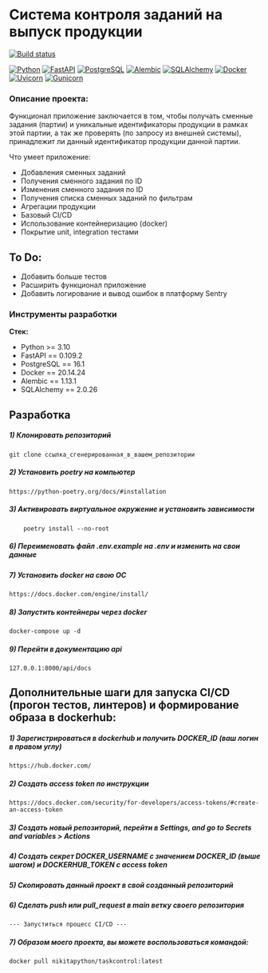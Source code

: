 # Cистема контроля заданий на выпуск продукции

[![Build status](https://github.com/Shnikita2023/taskcontrol/actions/workflows/deployment.yml/badge.svg?branch=main)](https://github.com/Shnikita2023/taskcontrol/actions/workflows/deployment.yml)


[![Python](https://img.shields.io/badge/-Python-464646?style=flat-square&logo=Python)](https://www.python.org/)
[![FastAPI](https://img.shields.io/badge/-FastAPI-464646?style=flat-square&logo=fastapi)](https://fastapi.tiangolo.com/)
[![PostgreSQL](https://img.shields.io/badge/-PostgreSQL-464646?style=flat-square&logo=PostgreSQL)](https://www.postgresql.org/)
[![Alembic](https://img.shields.io/badge/-Alembic-464646?style=flat-square&logo=Alembic)](https://alembic.sqlalchemy.org/en/latest/)
[![SQLAlchemy](https://img.shields.io/badge/-SQLAlchemy-464646?style=flat-square&logo=SQLAlchemy)](https://www.sqlalchemy.org/)
[![Docker](https://img.shields.io/badge/-Docker-464646?style=flat-square&logo=docker)](https://www.docker.com/)
[![Uvicorn](https://img.shields.io/badge/-Uvicorn-464646?style=flat-square&logo=uvicorn)](https://www.uvicorn.org/)
[![Gunicorn](https://img.shields.io/badge/-Gunicorn-464646?style=flat-square&logo=gunicorn)](https://gunicorn.org/)

### Описание проекта:
Функционал приложение заключается в том, чтобы получать сменные задания (партии) и
уникальные идентификаторы продукции в рамках этой партии,
а так же проверять (по запросу из внешней системы), принадлежит ли данный идентификатор продукции данной партии.

Что умеет приложение:
- Добавления сменных заданий
- Получения сменного задания по ID
- Изменения сменного задания по ID
- Получения списка сменных заданий по фильтрам
- Агрегации продукции
- Базовый CI/CD
- Использование контейнеризацию (docker)
- Покрытие unit, integration тестами

## To Do:
- Добавить больше тестов
- Расширить функционал приложение
- Добавить логирование и вывод ошибок в платформу Sentry

### Инструменты разработки

**Стек:**
- Python >= 3.10
- FastAPI == 0.109.2
- PostgreSQL == 16.1
- Docker == 20.14.24
- Alembic == 1.13.1
- SQLAlchemy == 2.0.26

## Разработка

##### 1) Клонировать репозиторий

    git clone ссылка_сгенерированная_в_вашем_репозитории

##### 2) Установить poetry на компьютер

    https://python-poetry.org/docs/#installation

##### 3) Активировать виртуальное окружение и установить зависимости

        poetry install --no-root

##### 6) Переименовать файл .env.example на .env и изменить на свои данные

##### 7) Установить docker на свою ОС

    https://docs.docker.com/engine/install/

##### 8) Запустить контейнеры через docker

    docker-compose up -d

##### 9) Перейти в документацию api

    127.0.0.1:8000/api/docs


## Дополнительные шаги для запуска CI/CD (прогон тестов, линтеров) и формирование образа в dockerhub:

##### 1) Зарегистрироваться в dockerhub и получить DOCKER_ID (ваш логин в правом углу)

    https://hub.docker.com/

##### 2) Создать access token по инструкции

    https://docs.docker.com/security/for-developers/access-tokens/#create-an-access-token

##### 3) Создать новый репозиторий, перейти в Settings, and go to Secrets and variables > Actions

##### 4) Создать секрет DOCKER_USERNAME с значением DOCKER_ID (выше шагом) и DOCKERHUB_TOKEN с access token

##### 5) Скопировать данный проект в свой созданный репозиторий

##### 6) Сделать push или pull_request в main ветку своего репозитория
    --- Запуститься процесс CI/CD ---

##### 7) Образом моего проекта, вы можете воспользоваться командой:
    docker pull nikitapython/taskcontrol:latest




